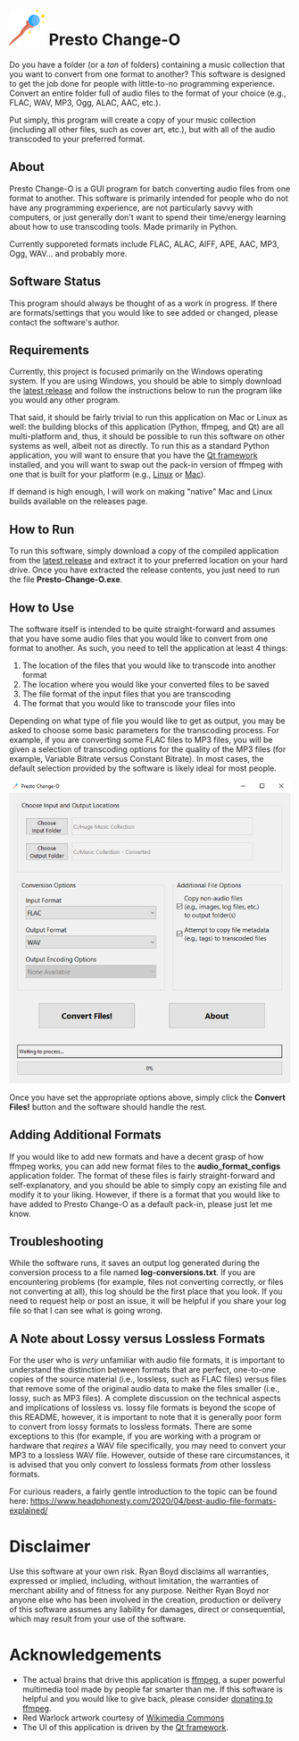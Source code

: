 # ![Magic!](https://github.com/Red-Warlock/Presto-Change-O/blob/main/resources/images/magic-wand-64x64.png) Presto Change-O
 Do you have a folder (or a *ton* of folders) containing a music collection that you want to convert from one format to another? This software is designed to get the job done for people with little-to-no programming experience. Convert an entire folder full of audio files to the format of your choice (e.g., FLAC, WAV, MP3, Ogg, ALAC, AAC, etc.).
 
 Put simply, this program will create a copy of your music collection (including all other files, such as cover art, etc.), but with all of the audio transcoded to your preferred format.

## About
 Presto Change-O is a GUI program for batch converting audio files from one format to another. This software is primarily intended for people who do not have any programming experience, are not particularly savvy with computers, or just generally don't want to spend their time/energy learning about how to use transcoding tools. Made primarily in Python.

 Currently supporeted formats include FLAC, ALAC, AIFF, APE, AAC, MP3, Ogg, WAV... and probably more. 

## Software Status
This program should always be thought of as a work in progress. If there are formats/settings that you would like to see added or changed, please contact the software's author.

## Requirements
Currently, this project is focused primarily on the Windows operating system. If you are using Windows, you should be able to simply download the [latest release](https://github.com/Red-Warlock/Presto-Change-O/releases) and follow the instructions below to run the program like you would any other program.

That said, it should be fairly trivial to run this application on Mac or Linux as well: the building blocks of this application (Python, ffmpeg, and Qt) are all multi-platform and, thus, it should be possible to run this software on other systems as well, albeit not as directly. To run this as a standard Python application, you will want to ensure that you have the [Qt framework](https://www.qt.io/) installed, and you will want to swap out the pack-in version of ffmpeg with one that is built for your platform (e.g., [Linux](https://www.ffmpeg.org/download.html#build-linux) or [Mac](https://www.ffmpeg.org/download.html#build-mac)).

If demand is high enough, I will work on making "native" Mac and Linux builds available on the releases page.

## How to Run
To run this software, simply download a copy of the compiled application from the [latest release](https://github.com/Red-Warlock/Presto-Change-O/releases) and extract it to your preferred location on your hard drive. Once you have extracted the release contents, you just need to run the file **Presto-Change-O.exe**.

## How to Use
The software itself is intended to be quite straight-forward and assumes that you have some audio files that you would like to convert from one format to another. As such, you need to tell the application at least 4 things:

1. The location of the files that you would like to transcode into another format
2. The location where you would like your converted files to be saved
3. The file format of the input files that you are transcoding
4. The format that you would like to transcode your files into

Depending on what type of file you would like to get as output, you may be asked to choose some basic parameters for the transcoding process. For example, if you are converting some FLAC files to MP3 files, you will be given a selection of transcoding options for the quality of the MP3 files (for example, Variable Bitrate versus Constant Bitrate). In most cases, the default selection provided by the software is likely ideal for most people.

![Magic!](https://github.com/Red-Warlock/Presto-Change-O/blob/main/resources/images/screenshot.png)

Once you have set the appropriate options above, simply click the **Convert Files!** button and the software should handle the rest.

## Adding Additional Formats
If you would like to add new formats and have a decent grasp of how ffmpeg works, you can add new format files to the **audio_format_configs** application folder. The format of these files is fairly straight-forward and self-explanatory, and you should be able to simply copy an existing file and modify it to your liking. However, if there is a format that you would like to have added to Presto Change-O as a default pack-in, please just let me know.

## Troubleshooting
While the software runs, it saves an output log generated during the conversion process to a file named **log-conversions.txt**. If you are encountering problems (for example, files not converting correctly, or files not converting at all), this log should be the first place that you look. If you need to request help or post an issue, it will be helpful if you share your log file so that I can see what is going wrong.

## A Note about Lossy versus Lossless Formats

For the user who is *very* unfamiliar with audio file formats, it is important to understand the distinction between formats that are perfect, one-to-one copies of the source material (i.e., lossless, such as FLAC files) versus files that remove some of the original audio data to make the files smaller (i.e., lossy, such as MP3 files). A complete discussion on the technical aspects and implications of lossless vs. lossy file formats is beyond the scope of this README, however, it is important to note that it is generally poor form to convert from lossy formats to lossless formats. There are some exceptions to this (for example, if you are working with a program or hardware that *reqires* a WAV file specifically, you may need to convert your MP3 to a lossless WAV file. However, outside of these rare circumstances, it is advised that you only convert *to* lossless formats *from* other lossless formats.

For curious readers, a fairly gentle introduction to the topic can be found here:
https://www.headphonesty.com/2020/04/best-audio-file-formats-explained/

# Disclaimer

Use this software at your own risk. Ryan Boyd disclaims all warranties, expressed or implied, including, without limitation, the warranties of merchant ability and of fitness for any purpose. Neither Ryan Boyd nor anyone else who has been involved in the creation, production or delivery of this software assumes any liability for damages, direct or consequential, which may result from your use of the software.

# Acknowledgements
 - The actual brains that drive this application is [ffmpeg](https://ffmpeg.org/), a super powerful multimedia tool made by people far smarter than me. If this software is helpful and you would like to give back, please consider [donating to ffmpeg](https://ffmpeg.org/donations.html).
 - Red Warlock artwork courtesy of [Wikimedia Commons](https://en.wikipedia.org/wiki/File:Grand_Warlock_of_Wikipedia.png)
 - The UI of this application is driven by the [Qt framework](https://www.qt.io/).
